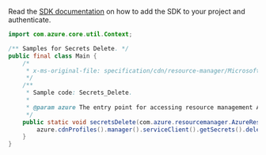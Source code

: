 Read the [SDK documentation](https://github.com/Azure/azure-sdk-for-java/blob/azure-resourcemanager_2.12.0/sdk/resourcemanager/azure-resourcemanager/README.md) on how to add the SDK to your project and authenticate.

```java
import com.azure.core.util.Context;

/** Samples for Secrets Delete. */
public final class Main {
    /*
     * x-ms-original-file: specification/cdn/resource-manager/Microsoft.Cdn/stable/2021-06-01/examples/Secrets_Delete.json
     */
    /**
     * Sample code: Secrets_Delete.
     *
     * @param azure The entry point for accessing resource management APIs in Azure.
     */
    public static void secretsDelete(com.azure.resourcemanager.AzureResourceManager azure) {
        azure.cdnProfiles().manager().serviceClient().getSecrets().delete("RG", "profile1", "secret1", Context.NONE);
    }
}
```
